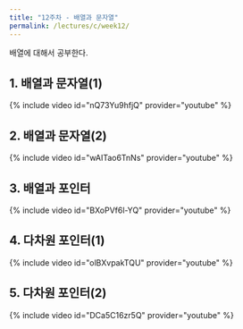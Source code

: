 ```yaml
---
title: "12주차 - 배열과 문자열"
permalink: /lectures/c/week12/
---
```

배열에 대해서 공부한다.

## 1. 배열과 문자열(1)
{% include video id="nQ73Yu9hfjQ" provider="youtube" %}

## 2. 배열과 문자열(2)
{% include video id="wAITao6TnNs" provider="youtube" %}

## 3. 배열과 포인터
{% include video id="BXoPVf6l-YQ" provider="youtube" %}

## 4. 다차원 포인터(1)
{% include video id="olBXvpakTQU" provider="youtube" %}

## 5. 다차원 포인터(2)
{% include video id="DCa5C16zr5Q" provider="youtube" %}
